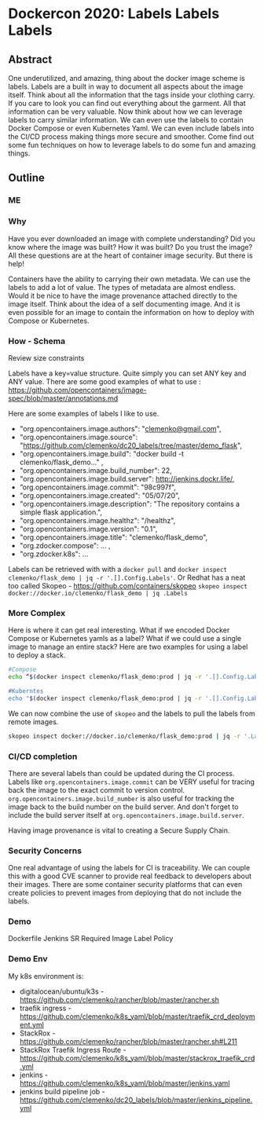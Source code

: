 # Dockercon 2020: Labels Labels Labels

## Abstract

One underutilized, and amazing, thing about the docker image scheme is labels. Labels are a built in way to document all aspects about the image itself. Think about all the information that the tags inside your clothing carry. If you care to look you can find out everything about the garment. All that information can be very valuable. Now think about how we can leverage labels to carry similar information. We can even use the labels to contain Docker Compose or even Kubernetes Yaml. We can even include labels into the CI/CD process making things more secure and smoother. Come find out some fun techniques on how to leverage labels to do some fun and amazing things.

## Outline

### ME

### Why

Have you ever downloaded an image with complete understanding? Did you know where the image was built? How it was built? Do you trust the image? All these questions are at the heart of container image security. But there is help!

Containers have the ability to carrying their own metadata. We can use the labels to add a lot of value. The types of metadata are almost endless. Would it be nice to have the image provenance attached directly to the image itself. Think about the idea of a self documenting image. And it is even possible for an image to contain the information on how to deploy with Compose or Kubernetes.

### How - Schema

Review size constraints

Labels have a key=value structure. Quite simply you can set ANY key and ANY value. There are some good examples of what to use : https://github.com/opencontainers/image-spec/blob/master/annotations.md

Here are some examples of labels I like to use.

- "org.opencontainers.image.authors": "clemenko@gmail.com",
- "org.opencontainers.image.source": "https://github.com/clemenko/dc20_labels/tree/master/demo_flask",
- "org.opencontainers.image.build": "docker build -t clemenko/flask_demo..." ,
- "org.opencontainers.image.build_number": 22,
- "org.opencontainers.image.build.server": http://jenkins.dockr.life/,
- ”org.opencontainers.image.commit": "98c997f",
- "org.opencontainers.image.created": "05/07/20",
- "org.opencontainers.image.description": "The repository contains a simple flask application.",
- "org.opencontainers.image.healthz": "/healthz",
- "org.opencontainers.image.version": "0.1",
- "org.opencontainers.image.title": "clemenko/flask_demo",
- "org.zdocker.compose": ... ,
- "org.zdocker.k8s": ...

Labels can be retrieved with with a `docker pull` and `docker inspect clemenko/flask_demo | jq -r '.[].Config.Labels'`. Or Redhat has a neat too called Skopeo - https://github.com/containers/skopeo 
`skopeo inspect docker://docker.io/clemenko/flask_demo | jq .Labels`

### More Complex

Here is where it can get real interesting. What if we encoded Docker Compose or Kubernetes yamls as a label? What if we could use a single image to manage an entire stack? Here are two examples for using a label to deploy a stack.

```bash
#Compose
echo “$(docker inspect clemenko/flask_demo:prod | jq -r '.[].Config.Labels."org.zdocker.compose"'| base64 -D)" |docker stack deploy -c- flask

#Kuberntes
echo "$(docker inspect clemenko/flask_demo:prod | jq -r '.[].Config.Labels."org.zdocker.k8s"'| base64 -D)" | kubectl apply -f -
```

We can now combine the use of `skopeo` and the labels to pull the labels from remote images.

```bash
skopeo inspect docker://docker.io/clemenko/flask_demo:prod | jq -r '.Labels."org.zdocker.k8s"'| base64 -D | kubectl apply -f -
```

### CI/CD completion

There are several labels than could be updated during the CI process. Labels like `org.opencontainers.image.commit` can be VERY useful for tracing back the image to the exact commit to version control. `org.opencontainers.image.build_number` is also useful for tracking the image back to the build number on the build server. And don't forget to include the build server itself at `org.opencontainers.image.build.server`.

Having image provenance is vital to creating a Secure Supply Chain.

### Security Concerns

One real advantage of using the labels for CI is traceability. We can couple this with a good CVE scanner to provide real feedback to developers about their images. There are some container security platforms that can even create policies to prevent images from deploying that do not include the labels.

### Demo

Dockerfile
Jenkins
SR
Required Image Label Policy

### Demo Env

My k8s environment is:

- digitalocean/ubuntu/k3s - https://github.com/clemenko/rancher/blob/master/rancher.sh
- traefik ingress - https://github.com/clemenko/k8s_yaml/blob/master/traefik_crd_deployment.yml
- StackRox - https://github.com/clemenko/rancher/blob/master/rancher.sh#L211
- StackRox Traefik Ingress Route - https://github.com/clemenko/k8s_yaml/blob/master/stackrox_traefik_crd.yml
- jenkins - https://github.com/clemenko/k8s_yaml/blob/master/jenkins.yaml
- jenkins build pipeline job - https://github.com/clemenko/dc20_labels/blob/master/jenkins_pipeline.yml